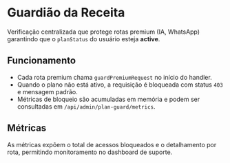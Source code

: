 # Guardião da Receita

Verificação centralizada que protege rotas premium (IA, WhatsApp) garantindo que o `planStatus` do usuário esteja **active**.

## Funcionamento
- Cada rota premium chama `guardPremiumRequest` no início do handler.
- Quando o plano não está ativo, a requisição é bloqueada com status `403` e mensagem padrão.
- Métricas de bloqueio são acumuladas em memória e podem ser consultadas em `/api/admin/plan-guard/metrics`.

## Métricas
As métricas expõem o total de acessos bloqueados e o detalhamento por rota, permitindo monitoramento no dashboard de suporte.

